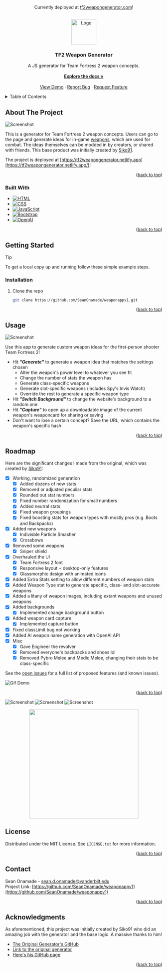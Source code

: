 <div align="center">
  <p>Currently deployed at <a href="https://tf2weapongenerator.com/">tf2weapongenerator.com</a>!</p>
</div>

<!-- Improved compatibility of back to top link: See: https://github.com/othneildrew/Best-README-Template/pull/73 -->
<a name="readme-top"></a>
<!--
*** Thanks for checking out the Best-README-Template. If you have a suggestion
*** that would make this better, please fork the repo and create a pull request
*** or simply open an issue with the tag "enhancement".
*** Don't forget to give the project a star!
*** Thanks again! Now go create something AMAZING! :D
-->

<!-- PROJECT SHIELDS -->
<!--
*** I'm using markdown "reference style" links for readability.
*** Reference links are enclosed in brackets [ ] instead of parentheses ( ).
*** See the bottom of this document for the declaration of the reference variables
*** for contributors-url, forks-url, etc. This is an optional, concise syntax you may use.
*** https://www.markdownguide.org/basic-syntax/#reference-style-links
-->

<!--
[![Contributors][contributors-shield]][contributors-url]
[![Forks][forks-shield]][forks-url]
[![Stargazers][stars-shield]][stars-url]
[![Issues][issues-shield]][issues-url]
[![MIT License][license-shield]][license-url]
[![LinkedIn][linkedin-shield]][linkedin-url]
-->

<!-- PROJECT LOGO -->
<br />
<div align="center">
  <a href="https://github.com/SeanOnamade/weaponappv1">
    <img src="images/logo.png" alt="Logo" width="80" height="80">
  </a>

<h3 align="center">TF2 Weapon Generator</h3>

  <p align="center">
    A JS generator for Team Fortress 2 weapon concepts.
    <br />
    <br />
    <a href="https://github.com/SeanOnamade/repo_name"><strong>Explore the docs »</strong></a>
    <br />
    <br />
    <a href="https://github.com/SeanOnamade/repo_name">View Demo</a>
    ·
    <a href="https://github.com/SeanOnamade/repo_name/issues/new?labels=bug&template=bug-report---.md">Report Bug</a>
    ·
    <a href="https://github.com/SeanOnamade/repo_name/issues/new?labels=enhancement&template=feature-request---.md">Request Feature</a>
  </p>
</div>

<!-- TABLE OF CONTENTS -->
<details>
  <summary>Table of Contents</summary>
  <ol>
    <li>
      <a href="#about-the-project">About The Project</a>
      <ul>
        <li><a href="#built-with">Built With</a></li>
      </ul>
    </li>
    <li>
      <a href="#getting-started">Getting Started</a>
      <ul>
        <li><a href="#prerequisites">Prerequisites</a></li>
        <li><a href="#installation">Installation</a></li>
      </ul>
    </li>
    <li><a href="#usage">Usage</a></li>
    <li><a href="#roadmap">Roadmap</a></li>
<!--     <li><a href="#contributing">Contributing</a></li> -->
    <li><a href="#license">License</a></li>
    <li><a href="#contact">Contact</a></li>
    <li><a href="#acknowledgments">Acknowledgments</a></li>
  </ol>
</details>

<!-- ABOUT THE PROJECT -->
## About The Project

![Screenshot](https://github.com/SeanOnamade/weaponappv1/blob/master/Screenshot_1.png)

This is a generator for Team Fortress 2 weapon concepts. Users can go to the page and generate ideas for in-game [weapons](https://wiki.teamfortress.com/wiki/Weapons), which are used for combat. The ideas themselves can be modded in by creators, or shared with friends.
This base product was initially created by [Siko91](https://github.com/Siko91/tf2-weapon-generator).

The project is deployed at [https://tf2weapongenerator.netlify.app](https://tf2weapongenerator.netlify.app/)!

<p align="right">(<a href="#readme-top">back to top</a>)</p>


### Built With

* [![HTML][HTML-shield]][HTML-url]
* [![CSS][CSS-shield]][CSS-url]
* [![JavaScript][JavaScript-shield]][JavaScript-url]
* [![Bootstrap][Bootstrap.com]][Bootstrap-url]
* [![OpenAI][OpenAI-shield]][OpenAI-url]

<p align="right">(<a href="#readme-top">back to top</a>)</p>

<!-- GETTING STARTED -->
## Getting Started

> [!TIP]
To get a local copy up and running follow these simple example steps.

### Installation

1. Clone the repo
   ```sh
   git clone https://github.com/SeanOnamade/weaponappv1.git
   ```

<p align="right">(<a href="#readme-top">back to top</a>)</p>

<!-- USAGE EXAMPLES -->
## Usage

![Screenshot](https://github.com/SeanOnamade/weaponappv1/blob/master/Screenshot_2.png)

Use this app to generate custom weapon ideas for the first-person shooter Team Fortress 2!
- Hit **_"Generate"_** to generate a weapon idea that matches the settings chosen
  - Alter the weapon's power level to whatever you see fit
  - Change the number of stats the weapon has
  - Generate class-specific weapons
  - Generate slot-specific weapons (includes Spy's Invis Watch)
  - Override the rest to generate a specific weapon type
- Hit **_"Switch Background"_** to change the website's background to a random one
- Hit **_"Capture"_** to open up a downloadable image of the current weapon's weaponcard for sharing or saving
- Don't want to lose a certain concept? Save the URL, which contains the weapon's specific hash 

<p align="right">(<a href="#readme-top">back to top</a>)</p>


<!-- ROADMAP -->
## Roadmap

Here are the significant changes I made from the original, which was created by [Siko91](https://github.com/Siko91/tf2-weapon-generator):

- [X] Working, randomized generation
    - [X] Added dozens of new stats
    - [X] Removed or adjusted peculiar stats
    - [X] Rounded out stat numbers
    - [X] Fixed number randomization for small numbers
    - [X] Added neutral stats
    - [X] Fixed weapon groupings
    - [X] Fixed boosting stats for weapon types with mostly pros (e.g. Boots and Backpacks)
- [X] Added new weapons
    - [X] Indivisble Particle Smasher
    - [X] Crossbows
- [X] Removed some weapons
    - [X] Sniper shield
- [X] Overhauled the UI
    - [X] Team Fortress 2 font
    - [X] Responsive layout + desktop-only features
    - [X] Glassmorphic design with animated icons
- [X] Added Extra Stats setting to allow different numbers of weapon stats
- [X] Added Weapon Type stat to generate specific, class- and slot-accurate weapons
- [X] Added a litany of weapon images, including extant weapons and unused weapons
- [X] Added backgrounds
    - [X] Implemented change background button
- [X] Added weapon card capture
    - [X] Implemented capture button
- [X] Fixed classLimit bug not working
- [X] Added AI weapon name generation with OpenAI API
- [X] Misc
    - [X] Gave Engineer the revolver
    - [X] Removed everyone's backpacks and shoes lol
    - [X] Removed Pybro Melee and Medic Melee, changing their stats to be class-specific 

See the [open issues](https://github.com/SeanOnamade/repo_name/issues) for a full list of proposed features (and known issues).

![Gif Demo](https://github.com/SeanOnamade/weaponappv1/blob/master/appdemo.gif)

<p align="right">(<a href="#readme-top">back to top</a>)</p>

![Screenshot](https://github.com/SeanOnamade/weaponappv1/blob/master/Screenshot_3.png)
![Screenshot](https://github.com/SeanOnamade/weaponappv1/blob/master/Screenshot_5.png)
![Screenshot](https://github.com/SeanOnamade/weaponappv1/blob/master/Screenshot_6.png)
<p align="center">
<img src="https://github.com/SeanOnamade/weaponappv1/blob/master/Screenshot_4.png" width="350" />
</p>


<!-- CONTRIBUTING -->
<!-- ## Contributing

Contributions are what make the open source community such an amazing place to learn, inspire, and create. Any contributions you make are **greatly appreciated**.

If you have a suggestion that would make this better, please fork the repo and create a pull request. You can also simply open an issue with the tag "enhancement".
Don't forget to give the project a star! Thanks again!

1. Fork the Project
2. Create your Feature Branch (`git checkout -b feature/AmazingFeature`)
3. Commit your Changes (`git commit -m 'Add some AmazingFeature'`)
4. Push to the Branch (`git push origin feature/AmazingFeature`)
5. Open a Pull Request

<p align="right">(<a href="#readme-top">back to top</a>)</p>
-->

<!-- LICENSE -->
## License

Distributed under the MIT License. See `LICENSE.txt` for more information.

<p align="right">(<a href="#readme-top">back to top</a>)</p>

<!-- CONTACT -->
## Contact

Sean Onamade - [sean.d.onamade@vanderbilt.edu](sean.d.onamade@vanderbilt.edu)
<br>
Project Link: [https://github.com/SeanOnamade/weaponappv1](https://github.com/SeanOnamade/weaponappv1)

<p align="right">(<a href="#readme-top">back to top</a>)</p>

<!-- ACKNOWLEDGMENTS -->
## Acknowledgments

As aforementioned, this project was initially created by Siko91 who did an amazing job with the generator and the base logic. A massive thanks to him!

* [The Original Generator's GitHub](https://github.com/Siko91/tf2-weapon-generator)
* [Link to the original generator](https://siko91.github.io/tf2-weapon-generator/)
* [Here's his GitHub page](https://github.com/Siko91)

<p align="right">(<a href="#readme-top">back to top</a>)</p>

<!-- MARKDOWN LINKS & IMAGES -->
<!-- https://www.markdownguide.org/basic-syntax/#reference-style-links -->
[contributors-shield]: https://img.shields.io/github/contributors/SeanOnamade/repo_name.svg?style=for-the-badge
[contributors-url]: https://github.com/SeanOnamade/repo_name/graphs/contributors
[forks-shield]: https://img.shields.io/github/forks/SeanOnamade/repo_name.svg?style=for-the-badge
[forks-url]: https://github.com/SeanOnamade/repo_name/network/members
[stars-shield]: https://img.shields.io/github/stars/SeanOnamade/repo_name.svg?style=for-the-badge
[stars-url]: https://github.com/SeanOnamade/repo_name/stargazers
[issues-shield]: https://img.shields.io/github/issues/SeanOnamade/repo_name.svg?style=for-the-badge
[issues-url]: https://github.com/SeanOnamade/repo_name/issues
[license-shield]: https://img.shields.io/github/license/SeanOnamade/repo_name.svg?style=for-the-badge
[license-url]: https://github.com/SeanOnamade/repo_name/blob/master/LICENSE.txt
[linkedin-shield]: https://img.shields.io/badge/-LinkedIn-black.svg?style=for-the-badge&logo=linkedin&colorB=555
[linkedin-url]: https://linkedin.com/in/seanonamade
[product-screenshot]: images/screenshot.png

[React.js]: https://img.shields.io/badge/React-20232A?style=for-the-badge&logo=react&logoColor=61DAFB
[React-url]: https://reactjs.org/
[Bootstrap.com]: https://img.shields.io/badge/Bootstrap-563D7C?style=for-the-badge&logo=bootstrap&logoColor=white
[Bootstrap-url]: https://getbootstrap.com
[JQuery.com]: https://img.shields.io/badge/jQuery-0769AD?style=for-the-badge&logo=jquery&logoColor=white
[JQuery-url]: https://jquery.com 
[HTML-shield]: https://img.shields.io/badge/HTML5-E34F26?style=for-the-badge&logo=html5&logoColor=white
[HTML-url]: https://www.w3schools.com/html/
[CSS-shield]: https://img.shields.io/badge/CSS3-1572B6?style=for-the-badge&logo=css3&logoColor=white
[CSS-url]: https://www.w3schools.com/css/
[JavaScript-shield]: https://img.shields.io/badge/JavaScript-323330?style=for-the-badge&logo=javascript&logoColor=F7DF1E
[JavaScript-url]: https://www.w3schools.com/js/
[OpenAI-shield]: https://img.shields.io/badge/OpenAI-412991?logo=openai&logoColor=fff&style=flat
[OpenAI-url]: https://openai.com/
